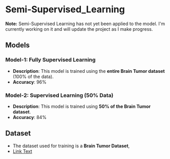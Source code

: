 # Semi-Supervised_Learning

**Note:** Semi-Supervised Learning has not yet been applied to the model. I'm currently working on it and will update the project as I make progress.

## Models

### Model-1: Fully Supervised Learning
- **Description**: This model is trained using the **entire Brain Tumor dataset** (100% of the data).
- **Accuracy**: 96%

### Model-2: Supervised Learning (50% Data)
- **Description**: This model is trained using **50% of the Brain Tumor dataset**.
- **Accuracy**: 84%

## Dataset
- The dataset used for training is a **Brain Tumor Dataset**,
- [Link Text](https://www.kaggle.com/datasets/masoudnickparvar/brain-tumor-mri-dataset)



